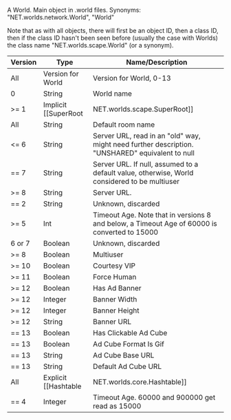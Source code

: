 A World. Main object in .world files. Synonyms: "NET.worlds.network.World", "World"

Note that as with all objects, there will first be an object ID, then a class ID, then if the class ID hasn't been seen before (usually the case with Worlds) the class name "NET.worlds.scape.World" (or a synonym).

| Version | Type | Name/Description |
| ---     | ---  | --- |
| All | Version for World | Version for World, 0-13 |
| 0 | String | World name |
| >= 1 | Implicit [[SuperRoot|NET.worlds.scape.SuperRoot]] | World name |
| All | String | Default room name |
| <= 6 | String | Server URL, read in an "old" way, might need further description. "UNSHARED" equivalent to null |
| == 7 | String | Server URL. If null, assumed to a default value, otherwise, World considered to be multiuser |
| >= 8 | String | Server URL. |
| == 2 | String | Unknown, discarded |
| >= 5 | Int | Timeout Age. Note that in versions 8 and below, a Timeout Age of 60000 is converted to 15000 |
| 6 or 7 | Boolean | Unknown, discarded |
| >= 8 | Boolean | Multiuser |
| >= 10 | Boolean | Courtesy VIP |
| >= 11 | Boolean | Force Human |
| >= 12 | Boolean | Has Ad Banner |
| >= 12 | Integer | Banner Width |
| >= 12 | Integer | Banner Height |
| >= 12 | String | Banner URL |
| == 13 | Boolean | Has Clickable Ad Cube |
| == 13 | Boolean | Ad Cube Format Is Gif |
| == 13 | String | Ad Cube Base URL |
| == 13 | String | Default Ad Cube URL |
| All | Explicit [[Hashtable|NET.worlds.core.Hashtable]] | Hashtable with room name as keys and [[Room|NET.worlds.scape.Room]]s as values |
| == 4 | Integer | Timeout Age. 60000 and 900000 get read as 15000 |
